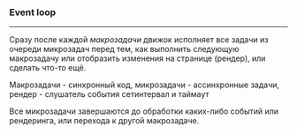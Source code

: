 ### Event loop
----

Сразу после каждой _макрозадачи_ движок исполняет все задачи из очереди микрозадач перед тем, как выполнить следующую макрозадачу или отобразить изменения на странице (рендер), или сделать что-то ещё.

Макрозадачи - синхронный код, микрозадачи - ассинхронные задачи, рендер - слушатель события сетинтервал и таймаут

Все микрозадачи завершаются до обработки каких-либо событий или рендеринга, или перехода к другой макрозадаче.